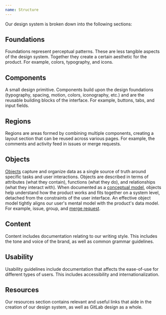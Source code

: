 ```yaml
---
name: Structure
---
```


Our design system is broken down into the following sections:

## Foundations

Foundations represent perceptual patterns. These are less tangible aspects of the design system. Together they create a certain aesthetic for the product. For example, colors, typography, and icons.

## Components

A small design primitive. Components build upon the design foundations (typography, spacing, motion, colors, iconography, etc.) and are the reusable building blocks of the interface. For example, buttons, tabs, and input fields.

## Regions

Regions are areas formed by combining multiple components, creating a layout section that can be reused across various pages. For example, the comments and activity feed in issues or merge requests.

## Objects

[Objects](/objects/overview) capture and organize data as a single source of truth around specific tasks and user interactions. Objects are described in terms of attributes (what they contain), functions (what they do), and relationships (what they interact with). When documented as a [conceptual model](/objects/overview#conceptual-model-diagrams), objects help understand how the product works and fits together on a system level, detached from the constraints of the user interface. An effective object model tightly aligns our user's mental model with the product's data model. For example, issue, group, and [merge request](/objects/merge-request).

## Content

Content includes documentation relating to our writing style. This includes the tone and voice of the brand, as well as common grammar guidelines.

## Usability

Usability guidelines include documentation that affects the ease-of-use for different types of users. This includes accessibility and internationalization.

## Resources

Our resources section contains relevant and useful links that aide in the creation of our design system, as well as GitLab design as a whole.

